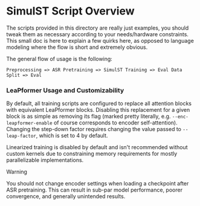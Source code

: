 # SimulST Script Overview

The scripts provided in this directory are really just examples, you should tweak them as necessary according to your needs/hardware constraints. This small doc is here to explain a few quirks here, as opposed to language modeling where the flow is short and extremely obvious.

The general flow of usage is the following:

```
Preprocessing => ASR Pretraining => SimulST Training => Eval Data Split => Eval
```

### LeaPformer Usage and Customizability

By default, all training scripts are configured to replace all attention blocks with equivalent LeaPformer blocks. Disabling this replacement for a given block is as simple as removing its flag (marked pretty literally, e.g. `--enc-leapformer-enable` of course corresponds to encoder self-attention). Changing the step-down factor requires changing the value passed to `--leap-factor`, which is set to 4 by default. 

Linearized training is disabled by default and isn't recommended without custom kernels due to constraining memory requirements for mostly parallelizable implementations.

> [!WARNING]  
> You should not change encoder settings when loading a checkpoint after ASR pretraining. This can result in sub-par model performance, poorer convergence, and generally unintended results.
